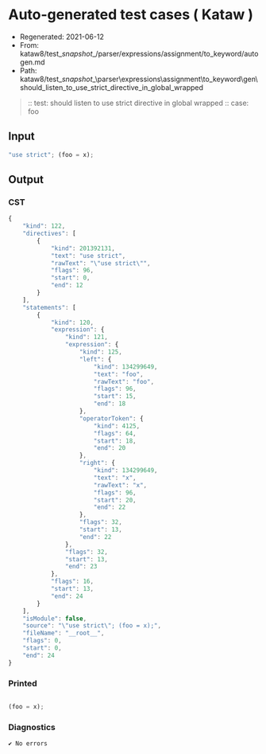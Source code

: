 # Auto-generated test cases ( Kataw )
- Regenerated: 2021-06-12
- From: kataw8/test\__snapshot__/parser/expressions/assignment/to_keyword/autogen.md
- Path: kataw8/test\__snapshot__\parser\expressions\assignment\to_keyword\gen\should_listen_to_use_strict_directive_in_global_wrapped
> :: test: should listen to use strict directive in global wrapped
> :: case: foo
## Input

`````js
"use strict"; (foo = x);
`````
## Output

### CST

```javascript
{
    "kind": 122,
    "directives": [
        {
            "kind": 201392131,
            "text": "use strict",
            "rawText": "\"use strict\"",
            "flags": 96,
            "start": 0,
            "end": 12
        }
    ],
    "statements": [
        {
            "kind": 120,
            "expression": {
                "kind": 121,
                "expression": {
                    "kind": 125,
                    "left": {
                        "kind": 134299649,
                        "text": "foo",
                        "rawText": "foo",
                        "flags": 96,
                        "start": 15,
                        "end": 18
                    },
                    "operatorToken": {
                        "kind": 4125,
                        "flags": 64,
                        "start": 18,
                        "end": 20
                    },
                    "right": {
                        "kind": 134299649,
                        "text": "x",
                        "rawText": "x",
                        "flags": 96,
                        "start": 20,
                        "end": 22
                    },
                    "flags": 32,
                    "start": 13,
                    "end": 22
                },
                "flags": 32,
                "start": 13,
                "end": 23
            },
            "flags": 16,
            "start": 13,
            "end": 24
        }
    ],
    "isModule": false,
    "source": "\"use strict\"; (foo = x);",
    "fileName": "__root__",
    "flags": 0,
    "start": 0,
    "end": 24
}
```

### Printed

```javascript

(foo = x);
```

### Diagnostics

```javascript
✔ No errors
```

